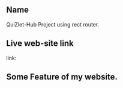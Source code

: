 ## Name
QuiZlet-Hub Project using rect router.

## Live web-site link
link:



## Some Feature of my website.